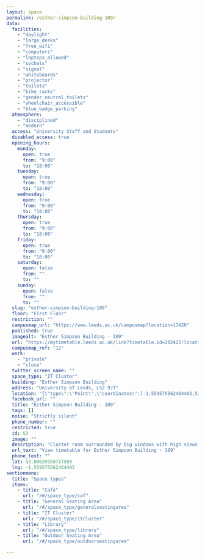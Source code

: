 ```yaml
---
layout: space
permalink: /esther-simpson-building-109/
data:
  facilities:
    - "daylight"
    - "large_desks"
    - "free_wifi"
    - "computers"
    - "laptops_allowed"
    - "sockets"
    - "signal"
    - "whiteboards"
    - "projector"
    - "toilets"
    - "bike_racks"
    - "gender_neutral_toilets"
    - "wheelchair_accessible"
    - "blue_badge_parking"
  atmosphere:
    - "disciplined"
    - "modern"
  access: "University Staff and Students"
  disabled_access: true
  opening_hours:
    monday:
      open: true
      from: "9:00"
      to: "18:00"
    tuesday:
      open: true
      from: "9:00"
      to: "18:00"
    wednesday:
      open: true
      from: "9:00"
      to: "18:00"
    thursday:
      open: true
      from: "9:00"
      to: "18:00"
    friday:
      open: true
      from: "9:00"
      to: "18:00"
    saturday:
      open: false
      from: ""
      to: ""
    sunday:
      open: false
      from: ""
      to: ""
  slug: "esther-simpson-building-109"
  floor: "First Floor"
  restriction: ""
  campusmap_url: "https://www.leeds.ac.uk/campusmap?location=17420"
  published: true
  imagealt: "Esther Simpson Building - 109"
  url: "https://mytimetable.leeds.ac.uk/link?timetable.id=202425!location!5216C608F8794D77F15FA9D195AB1D9B"
  campusmap_ref: "12"
  work:
    - "private"
    - "close"
  twitter_screen_name: ""
  space_type: "IT Cluster"
  building: "Esther Simpson Building"
  address: "University of Leeds, LS2 9JT"
  location: "{\"type\":\"Point\",\"coordinates\":[-1.559575562464403,53.80639358717509]}"
  facebook_url: ""
  title: "Esther Simpson Building - 109"
  tags: []
  noise: "Strictly silent"
  phone_number: ""
  restricted: true
  id: 53
  image: ""
  description: "Cluster room surrounded by big windows with high views of the University campus. Perfect for focused study with access to computers. 76 seat capacity."
  url_text: "View timetable for Esther Simpson Building - 109"
  phone_text: ""
  lat: 53.80639358717509
  lng: -1.559575562464403
sectionmenu:
  title: "Space types"
  items:
    - title: "Café"
      url: "/#/space_type/caf"
    - title: "General Seating Area"
      url: "/#/space_type/generalseatingarea"
    - title: "IT Cluster"
      url: "/#/space_type/itcluster"
    - title: "Library"
      url: "/#/space_type/library"
    - title: "Outdoor Seating Area"
      url: "/#/space_type/outdoorseatingarea"

---
```

